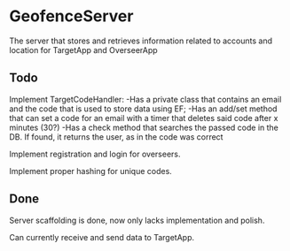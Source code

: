 # GeofenceServer
The server that stores and retrieves information related to accounts and location for TargetApp and OverseerApp

## Todo

Implement TargetCodeHandler:
	-Has a private class that contains an email and the code that is used to store data using EF;
	-Has an add/set method that can set a code for an email with a timer that deletes said code after x minutes (30?)
	-Has a check method that searches the passed code in the DB. If found, it returns the user, as in the code was correct

Implement registration and login for overseers.

Implement proper hashing for unique codes.

## Done

Server scaffolding is done, now only lacks implementation and polish.

Can currently receive and send data to TargetApp.
